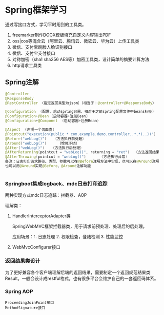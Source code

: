 # Spring框架学习

通过写接口方式，学习平时用到的工具类。

1. freemarker制作DOCX模版填充自定义内容输出PDF
2. oss|cos等混合云（阿里云、腾讯云、微软云、华为云）上传工具类
3. 微信、支付宝刷脸人脸识别接口
4. 微信、支付宝支付接口
5. 对称加密（sha1 sha256 AES等）加密工具类，设计简单的摘要计算方法
6. http请求工具类



## Spring注解

~~~java
@Controller
@ResponseBody
@RestController （指定返回类型为json）（相当于：@controller+@ResponseBody）

@Configuration  (配置、启动spring容器，相对于之前spring配置文件中beans标签)
@Configuration+@Bean (启动容器+注册Bean)
@Configuration+@Componet  (启动容器+注册Bean)

@Aspect  (声明一个切面类)
@Pointcut("execution(public * com.example.demo.controller..*.*(..))")  （声明切入点）
@Before("webLog()")   （方法执行前处理）
@Around("webLog()")		（增强环绕）
@After("webLog()")   （方法执行后处理）
@AfterReturning(pointcut = "webLog()", returning = "ret")  （方法返回结果后执行）
@AfterThrowing(pointcut = "webLog()")		(方法执行异常)
备注：日志打印请求路径、类型、参数可以在@Before注解方法中实现，也可以在@Around注解方法中实现。
也可以用@Around实现@Before、@Around注解功能



~~~



### Springboot集成logback、mdc日志打印追踪

两种实现方式mdc日志追踪：拦截器、AOP

理解类：

1. HandlerInterceptorAdapter类

   SpringWebMVC框架拦截器类，用于请求前预处理、处理后的后处理。

   应用场景：1. 日志处理 2. 权限检查，登陆检测  3. 性能监控

2. WebMvcConfigurer接口



### 返回结果类设计

为了更好兼容各个客户端理解后端的返回结果，需要制定一个返回规范结果类Result。一般会设计成restful格式。也有很多平台会维护自己的一套返回码体系。



### Spring AOP

~~~
ProceedingJoinPoint接口
MethodSignature接口


~~~

